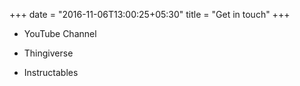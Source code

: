 +++
date = "2016-11-06T13:00:25+05:30"
title = "Get in touch"
+++

- YouTube Channel 

- Thingiverse

- Instructables

